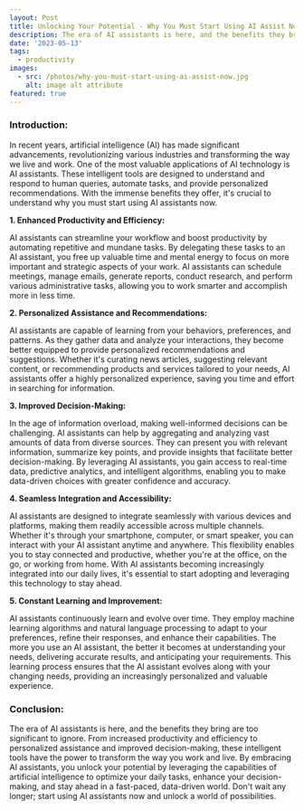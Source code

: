 ```yaml
---
layout: Post
title: Unlocking Your Potential - Why You Must Start Using AI Assist Now
description: The era of AI assistants is here, and the benefits they bring are too significant to ignore. From increased productivity and efficiency to personalized assistance and improved decision-making.
date: '2023-05-13'
tags:
  - productivity
images:
  - src: /photos/why-you-must-start-using-ai-assist-now.jpg
    alt: image alt attribute
featured: true
---
```


### Introduction:

In recent years, artificial intelligence (AI) has made significant advancements, revolutionizing various industries and transforming the way we live and work. One of the most valuable applications of AI technology is AI assistants. These intelligent tools are designed to understand and respond to human queries, automate tasks, and provide personalized recommendations. With the immense benefits they offer, it's crucial to understand why you must start using AI assistants now.

**1. Enhanced Productivity and Efficiency:**

AI assistants can streamline your workflow and boost productivity by automating repetitive and mundane tasks. By delegating these tasks to an AI assistant, you free up valuable time and mental energy to focus on more important and strategic aspects of your work. AI assistants can schedule meetings, manage emails, generate reports, conduct research, and perform various administrative tasks, allowing you to work smarter and accomplish more in less time.

**2. Personalized Assistance and Recommendations:**

AI assistants are capable of learning from your behaviors, preferences, and patterns. As they gather data and analyze your interactions, they become better equipped to provide personalized recommendations and suggestions. Whether it's curating news articles, suggesting relevant content, or recommending products and services tailored to your needs, AI assistants offer a highly personalized experience, saving you time and effort in searching for information.

**3. Improved Decision-Making:**

In the age of information overload, making well-informed decisions can be challenging. AI assistants can help by aggregating and analyzing vast amounts of data from diverse sources. They can present you with relevant information, summarize key points, and provide insights that facilitate better decision-making. By leveraging AI assistants, you gain access to real-time data, predictive analytics, and intelligent algorithms, enabling you to make data-driven choices with greater confidence and accuracy.

**4. Seamless Integration and Accessibility:**

AI assistants are designed to integrate seamlessly with various devices and platforms, making them readily accessible across multiple channels. Whether it's through your smartphone, computer, or smart speaker, you can interact with your AI assistant anytime and anywhere. This flexibility enables you to stay connected and productive, whether you're at the office, on the go, or working from home. With AI assistants becoming increasingly integrated into our daily lives, it's essential to start adopting and leveraging this technology to stay ahead.

**5. Constant Learning and Improvement:**

AI assistants continuously learn and evolve over time. They employ machine learning algorithms and natural language processing to adapt to your preferences, refine their responses, and enhance their capabilities. The more you use an AI assistant, the better it becomes at understanding your needs, delivering accurate results, and anticipating your requirements. This learning process ensures that the AI assistant evolves along with your changing needs, providing an increasingly personalized and valuable experience.

### Conclusion:

The era of AI assistants is here, and the benefits they bring are too significant to ignore. From increased productivity and efficiency to personalized assistance and improved decision-making, these intelligent tools have the power to transform the way you work and live. By embracing AI assistants, you unlock your potential by leveraging the capabilities of artificial intelligence to optimize your daily tasks, enhance your decision-making, and stay ahead in a fast-paced, data-driven world. Don't wait any longer; start using AI assistants now and unlock a world of possibilities.